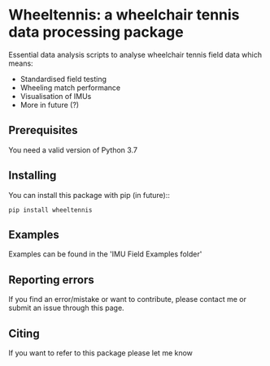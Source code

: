 Wheeltennis: a wheelchair tennis data processing package
========================================================

Essential data analysis scripts to analyse wheelchair tennis field data which means:

* Standardised field testing
* Wheeling match performance
* Visualisation of IMUs
* More in future (?)

Prerequisites
-------------
You need a valid version of Python 3.7

Installing
----------
You can install this package with pip (in future)::

    pip install wheeltennis

Examples
--------
Examples can be found in the 'IMU Field Examples folder'

Reporting errors
----------------
If you find an error/mistake or want to contribute, please contact me or submit an issue through this page.

Citing
------
If you want to refer to this package please let me know